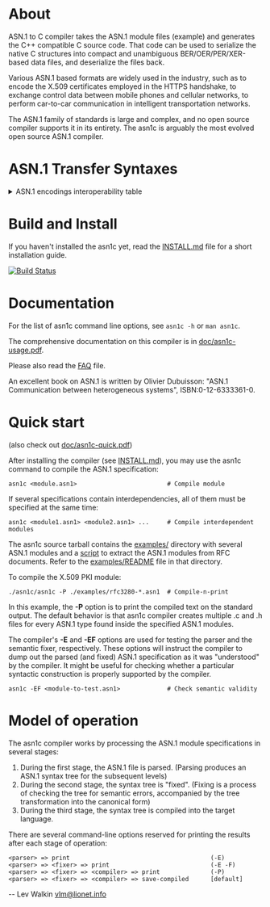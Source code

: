 # About

ASN.1 to C compiler takes the ASN.1 module files (example) and generates
the C++ compatible C source code. That code can be used to serialize
the native C structures into compact and unambiguous BER/OER/PER/XER-based
data files, and deserialize the files back.

Various ASN.1 based formats are widely used in the industry,
such as to encode the X.509 certificates employed in the HTTPS handshake,
to exchange control data between mobile phones and cellular networks,
to perform car-to-car communication in intelligent transportation networks.

The ASN.1 family of standards is large and complex, and no open source
compiler supports it in its entirety.
The asn1c is arguably the most evolved open source ASN.1 compiler.

# ASN.1 Transfer Syntaxes
<details>
<summary>ASN.1 encodings interoperability table</summary>

The ASN.1 family of standards define a number of ways to encode data,
including byte-oriented (e.g., BER), bit-oriented (e.g., PER),
and textual (e.g., XER). Some encoding variants (e.g., DER) are just stricter
variants of the more general encodings (e.g., BER).

The interoperability table below specifies which API functions can be used
to exchange data in a compatible manner. If you need to _produce_ data
conforming to the standard specified in the column 1,
use the API function in the column 2.
If you need to _process_ data conforming to the standard(s) specified in the
column 3, use the API function specified in column 4.
See the [doc/asn1c-usage.pdf](doc/asn1c-usage.pdf) for details.

Encoding       | API function       | Understood by | API function
-------------- | ------------------ | ------------- | -------------
BER            | der_encode()       | BER           | ber_decode()
DER            | der_encode()       | DER, BER      | ber_decode()
CER            | _not supported_    | CER, BER      | ber_decode()
BASIC-OER      | oer_encode()       | *-OER         | oer_decode()
CANONICAL-OER  | oer_encode()       | *-OER         | oer_decode()
BASIC-UPER     | uper_encode()      | *-UPER        | uper_decode()
CANONICAL-UPER | uper_encode()      | *-UPER        | uper_decode()
*-APER         | _not supported_    | *-APER        | _not supported_
BASIC-XER      | xer_encode(XER_F_BASIC)    | *-XER | xer_decode()
CANONICAL-XER  | xer_encode(XER_F_CANONICAL)| *-XER | xer_decode()

*) Asterisk means both BASIC and CANONICAL variants.
</details>

# Build and Install

If you haven't installed the asn1c yet, read the [INSTALL.md](INSTALL.md) file
for a short installation guide.

[![Build Status](https://travis-ci.org/mouse07410/asn1c.svg?branch=master)](https://travis-ci.org/mouse07410/asn1c)

# Documentation

For the list of asn1c command line options, see `asn1c -h` or `man asn1c`.

The comprehensive documentation on this compiler is in [doc/asn1c-usage.pdf](doc/asn1c-usage.pdf).

Please also read the [FAQ](FAQ) file.

An excellent book on ASN.1 is written by Olivier Dubuisson:
"ASN.1 Communication between heterogeneous systems", ISBN:0-12-6333361-0.

# Quick start

(also check out [doc/asn1c-quick.pdf](doc/asn1c-quick.pdf))

After installing the compiler (see [INSTALL.md](INSTALL.md)), you may use
the asn1c command to compile the ASN.1 specification:

    asn1c <module.asn1>                         # Compile module

If several specifications contain interdependencies, all of them must be
specified at the same time:

    asn1c <module1.asn1> <module2.asn1> ...     # Compile interdependent modules

The asn1c source tarball contains the [examples/](examples/) directory
with several ASN.1 modules and a [script](examples/crfc2asn1.pl)
to extract the ASN.1 modules from RFC documents.
Refer to the [examples/README](examples/README) file in that directory.

To compile the X.509 PKI module:

    ./asn1c/asn1c -P ./examples/rfc3280-*.asn1  # Compile-n-print

In this example, the **-P** option is to print the compiled text on the
standard output. The default behavior is that asn1c compiler creates
multiple .c and .h files for every ASN.1 type found inside the specified
ASN.1 modules.

The compiler's **-E** and **-EF** options are used for testing the parser and
the semantic fixer, respectively. These options will instruct the compiler
to dump out the parsed (and fixed) ASN.1 specification as it was
"understood" by the compiler. It might be useful for checking
whether a particular syntactic construction is properly supported
by the compiler.

    asn1c -EF <module-to-test.asn1>             # Check semantic validity

# Model of operation

The asn1c compiler works by processing the ASN.1 module specifications
in several stages:

1. During the first stage, the ASN.1 file is parsed.
   (Parsing produces an ASN.1 syntax tree for the subsequent levels)
2. During the second stage, the syntax tree is "fixed".
   (Fixing is a process of checking the tree for semantic errors,
   accompanied by the tree transformation into the canonical form)
3. During the third stage, the syntax tree is compiled into the target language.

There are several command-line options reserved for printing the results
after each stage of operation:

    <parser> => print                                       (-E)
    <parser> => <fixer> => print                            (-E -F)
    <parser> => <fixer> => <compiler> => print              (-P)
    <parser> => <fixer> => <compiler> => save-compiled      [default]


-- 
Lev Walkin
vlm@lionet.info
